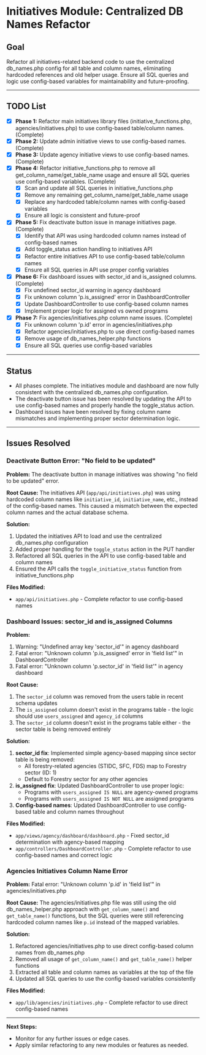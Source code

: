 # Initiatives Module: Centralized DB Names Refactor

## Goal
Refactor all initiatives-related backend code to use the centralized db_names.php config for all table and column names, eliminating hardcoded references and old helper usage. Ensure all SQL queries and logic use config-based variables for maintainability and future-proofing.

---

## TODO List

- [x] **Phase 1:** Refactor main initiatives library files (initiative_functions.php, agencies/initiatives.php) to use config-based table/column names. (Complete)
- [x] **Phase 2:** Update admin initiative views to use config-based names. (Complete)
- [x] **Phase 3:** Update agency initiative views to use config-based names. (Complete)
- [x] **Phase 4:** Refactor initiative_functions.php to remove all get_column_name/get_table_name usage and ensure all SQL queries use config-based variables. (Complete)
    - [x] Scan and update all SQL queries in initiative_functions.php
    - [x] Remove any remaining get_column_name/get_table_name usage
    - [x] Replace any hardcoded table/column names with config-based variables
    - [x] Ensure all logic is consistent and future-proof
- [x] **Phase 5:** Fix deactivate button issue in manage initiatives page. (Complete)
    - [x] Identify that API was using hardcoded column names instead of config-based names
    - [x] Add toggle_status action handling to initiatives API
    - [x] Refactor entire initiatives API to use config-based table/column names
    - [x] Ensure all SQL queries in API use proper config variables
- [x] **Phase 6:** Fix dashboard issues with sector_id and is_assigned columns. (Complete)
    - [x] Fix undefined sector_id warning in agency dashboard
    - [x] Fix unknown column 'p.is_assigned' error in DashboardController
    - [x] Update DashboardController to use config-based column names
    - [x] Implement proper logic for assigned vs owned programs
- [x] **Phase 7:** Fix agencies/initiatives.php column name issues. (Complete)
    - [x] Fix unknown column 'p.id' error in agencies/initiatives.php
    - [x] Refactor agencies/initiatives.php to use direct config-based names
    - [x] Remove usage of db_names_helper.php functions
    - [x] Ensure all SQL queries use config-based variables

---

## Status

- All phases complete. The initiatives module and dashboard are now fully consistent with the centralized db_names.php configuration.
- The deactivate button issue has been resolved by updating the API to use config-based names and properly handle the toggle_status action.
- Dashboard issues have been resolved by fixing column name mismatches and implementing proper sector determination logic.

---

## Issues Resolved

### Deactivate Button Error: "No field to be updated"
**Problem:** The deactivate button in manage initiatives was showing "no field to be updated" error.

**Root Cause:** The initiatives API (`app/api/initiatives.php`) was using hardcoded column names like `initiative_id`, `initiative_name`, etc., instead of the config-based names. This caused a mismatch between the expected column names and the actual database schema.

**Solution:** 
1. Updated the initiatives API to load and use the centralized db_names.php configuration
2. Added proper handling for the `toggle_status` action in the PUT handler
3. Refactored all SQL queries in the API to use config-based table and column names
4. Ensured the API calls the `toggle_initiative_status` function from initiative_functions.php

**Files Modified:**
- `app/api/initiatives.php` - Complete refactor to use config-based names

### Dashboard Issues: sector_id and is_assigned Columns
**Problem:** 
1. Warning: "Undefined array key 'sector_id'" in agency dashboard
2. Fatal error: "Unknown column 'p.is_assigned' error in 'field list'" in DashboardController
3. Fatal error: "Unknown column 'p.sector_id' in 'field list'" in agency dashboard

**Root Cause:** 
1. The `sector_id` column was removed from the users table in recent schema updates
2. The `is_assigned` column doesn't exist in the programs table - the logic should use `users_assigned` and `agency_id` columns
3. The `sector_id` column doesn't exist in the programs table either - the sector table is being removed entirely

**Solution:**
1. **sector_id fix**: Implemented simple agency-based mapping since sector table is being removed:
   - All forestry-related agencies (STIDC, SFC, FDS) map to Forestry sector (ID: 1)
   - Default to Forestry sector for any other agencies
2. **is_assigned fix**: Updated DashboardController to use proper logic:
   - Programs with `users_assigned IS NULL` are agency-owned programs
   - Programs with `users_assigned IS NOT NULL` are assigned programs
3. **Config-based names**: Updated DashboardController to use config-based table and column names throughout

**Files Modified:**
- `app/views/agency/dashboard/dashboard.php` - Fixed sector_id determination with agency-based mapping
- `app/controllers/DashboardController.php` - Complete refactor to use config-based names and correct logic

### Agencies Initiatives Column Name Error
**Problem:** Fatal error: "Unknown column 'p.id' in 'field list'" in agencies/initiatives.php

**Root Cause:** The agencies/initiatives.php file was still using the old db_names_helper.php approach with `get_column_name()` and `get_table_name()` functions, but the SQL queries were still referencing hardcoded column names like `p.id` instead of the mapped variables.

**Solution:** 
1. Refactored agencies/initiatives.php to use direct config-based column names from db_names.php
2. Removed all usage of `get_column_name()` and `get_table_name()` helper functions
3. Extracted all table and column names as variables at the top of the file
4. Updated all SQL queries to use the config-based variables consistently

**Files Modified:**
- `app/lib/agencies/initiatives.php` - Complete refactor to use direct config-based names

---

**Next Steps:**
- Monitor for any further issues or edge cases.
- Apply similar refactoring to any new modules or features as needed. 